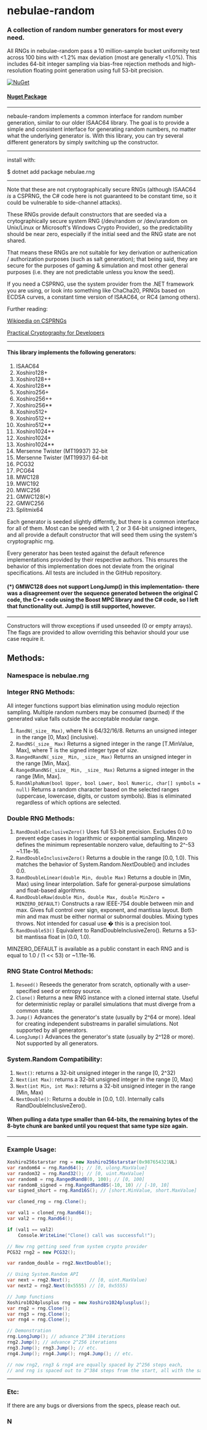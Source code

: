 # nebulae-random

### A collection of random number generators for most every need.

All RNGs in nebulae-random pass a 10 million-sample bucket uniformity test across 100 bins with <1.2% max deviation (most are generally <1.0%). This includes 64-bit integer sampling via bias-free rejection methods and high-resolution floating point generation using full 53-bit precision.

[![NuGet](https://img.shields.io/nuget/v/nebulae.rng.svg)](https://www.nuget.org/packages/nebulae.rng/)

#### [Nuget Package](https://www.nuget.org/packages/nebulae.rng/)

---

nebaule-random implements a common interface for random number generation, similar to our older ISAAC64 library. The goal is to provide a simple and consistent interface for generating random numbers, no matter what the underlying generator is. With this library, you can try several different generators by simply switching up the constructor.

---

install with:

$ dotnet add package nebulae.rng

---

Note that these are not cryptographically secure RNGs (although ISAAC64 *is* a CSPRNG, the C# code here is not guaranteed to be constant time, so it could be vulnerable to side-channel attacks). 

These RNGs provide default constructors that are seeded via a crytographically secure system RNG (/dev/random or /dev/urandom on Unix/Linux or Microsoft's Windows Crypto Provider), so the predictability should be near zero, especially if the initial seed and the RNG state are not shared.

That means these RNGs are not suitable for key derivation or authenication / authorization purposes (such as salt generation); that being said, they are secure for the purposes of gaming & simulation and most other general purposes (i.e. they are not predictable unless you know the seed).

If you need a CSPRNG, use the system provider from the .NET framework you are using, or look into something like ChaCha20, PRNGs based on ECDSA curves, a constant time version of ISAAC64, or RC4 (among others).

Further reading:

[Wikipedia on CSPRNGs](https://en.wikipedia.org/wiki/Cryptographically_secure_pseudorandom_number_generator)

[Practical Cryptography for Developers](https://cryptobook.nakov.com/secure-random-generators/secure-random-generators-csprng)

---

#### This library implements the following generators:

1.  ISAAC64
2.  Xoshiro128+
3.  Xoshiro128++
4.  Xoshiro128**
5.  Xoshiro256+
6.  Xoshiro256++
7.  Xoshiro256**
8.  Xoshiro512+
9.  Xoshiro512++
10. Xoshiro512**
11. Xoshiro1024++
12. Xoshiro1024*
13. Xoshiro1024**
14. Mersenne Twister (MT19937) 32-bit
15. Mersenne Twister (MT19937) 64-bit
16. PCG32
17. PCG64 
18. MWC128
19. MWC192
20. MWC256
21. GMWC128(*)
22. GMWC256
23. Splitmix64

Each generator is seeded slightly differntly, but there is a common interface for all of them. Most can be seeded with 1, 2 or 3 64-bit unsigned integers, and all provide a default constructor that will seed them using the system's cryptographic rng.

Every generator has been tested against the default reference implementations provided by their respective authors. This ensures the behavior of this implementation does not deviate from the original specifications. All tests are included in the GitHub repository.

#### (*) GMWC128 does not support LongJump() in this implementation- there was a disagreement over the sequence generated between the original C code, the C++ code using the Boost MPC library and the C# code, so I left that functionality out. Jump() is still supported, however.

---

Constructors will throw exceptions if used unseeded (0 or empty arrays). The flags are provided to allow overriding this behavior should your use case require it.

## Methods:

### Namespace is nebulae.rng

### Integer RNG Methods:

All integer functions support bias elimination using modulo rejection sampling. Multiple random numbers may be consumed (burned) if the generated value falls outside the acceptable modular range.

1. `RandN(_size_ Max)`, where N is 64/32/16/8. Returns an unsigned integer in the range [0, Max] (inclusive).
2. `RandNS(_size_ Max)` Returns a signed integer in the range [T.MinValue, Max], where T is the signed integer type of _size_.
3. `RangedRandN(_size_ Min, _size_ Max)` Returns an unsigned integer in the range [Min, Max].
4. `RangedRandNS(_size_ Min, _size_ Max)` Returns a signed integer in the range [Min, Max].
5. `RandAlphaNum(bool Upper, bool Lower, bool Numeric, char[] symbols = null)` Returns a random character based on the selected ranges (uppercase, lowercase, digits, or custom symbols). Bias is eliminated regardless of which options are selected.

### Double RNG Methods:

1. `RandDoubleExclusiveZero()` Uses full 53-bit precision. Excludes 0.0 to prevent edge cases in logarithmic or exponential sampling. Minzero defines the minimum representable nonzero value, defaulting to 2^-53 \~1.11e-16.
2. `RandDoubleInclusiveZero()` Returns a double in the range [0.0, 1.0). This matches the behavior of System.Random.NextDouble() and includes 0.0.
3. `RandDoubleLinear(double Min, double Max)` Returns a double in [Min, Max) using linear interpolation. Safe for general-purpose simulations and float-based algorithms.
4. `RandDoubleRaw(double Min, double Max, double MinZero = MINZERO_DEFAULT)` Constructs a raw IEEE-754 double between min and max. Gives full control over sign, exponent, and mantissa layout. Both min and max must be either normal or subnormal doubles. Mixing types throws. Not intended for casual use � this is a precision tool.
5. `RandDouble53()` Equivalent to RandDoubleInclusiveZero(). Returns a 53-bit mantissa float in [0.0, 1.0).

MINZERO_DEFAULT is available as a public constant in each RNG and is equal to 1.0 / (1 << 53) or \~1.11e-16.

### RNG State Control Methods:

1. `Reseed()` Reseeds the generator from scratch, optionally with a user-specified seed or entropy source.
2. `Clone()` Returns a new RNG instance with a cloned internal state. Useful for deterministic replay or parallel simulations that must diverge from a common state.
3. `Jump()` Advances the generator's state (usually by 2^64 or more). Ideal for creating independent substreams in parallel simulations. Not supported by all generators.
4. `LongJump()` Advances the generator's state (usually by 2^128 or more). Not supported by all generators.

### System.Random Compatibility:

1. `Next()`: returns a 32-bit unsigned integer in the range [0, 2^32)
2. `Next(int Max)`: returns a 32-bit unsigned integer in the range [0, Max)
3. `Next(int Min, int Max)`: returns a 32-bit unsigned integer in the range [Min, Max)
4. `NextDouble()`: Returns a double in [0.0, 1.0). Internally calls RandDoubleInclusiveZero().

#### When pulling a data type smaller than 64-bits, the remaining bytes of the 8-byte chunk are banked until you request that same type size again.

---

### Example Usage:

```csharp
Xoshiro256starstar rng = new Xoshiro256starstar(0x987654321UL)
var random64 = rng.Rand64(); // [0, ulong.MaxValue]
var random32 = rng.Rand32(); // [0, uint.MaxValue]
var random8 = rng.RangedRand8(0, 100); // [0, 100]
var random8_signed = rng.RangedRand8S(-10, 10) // [-10, 10]
var signed_short = rng.Rand16S(); // [short.MinValue, short.MaxValue]

var cloned_rng = rng.Clone();

var val1 = cloned_rng.Rand64();
var val2 = rng.Rand64();

if (val1 == val2)
    Console.WriteLine("Clone() call was successful!");

// New rng getting seed from system crypto provider
PCG32 rng2 = new PCG32();

var random_double = rng2.NextDouble();

// Using System.Random API
var next = rng2.Next();       // [0, uint.MaxValue)
var next2 = rng2.Next(0x5555) // [0, 0x5555)

// Jump functions
Xoshiro1024plusplus rng = new Xoshiro1024plusplus();
var rng2 = rng.Clone();
var rng3 = rng.Clone();
var rng4 = rng.Clone();

// Demonstration
rng.LongJump(); // advance 2^384 iterations
rng2.Jump(); // advance 2^256 iterations
rng3.Jump(); rng3.Jump(); // etc.
rng4.Jump(); rng4.Jump(); rng4.Jump(); // etc.

// now rng2, rng3 & rng4 are equally spaced by 2^256 steps each,
// and rng is spaced out to 2^384 steps from the start, all with the same seed.

```
---

### Etc:

If there are any bugs or diversions from the specs, please reach out.

### N